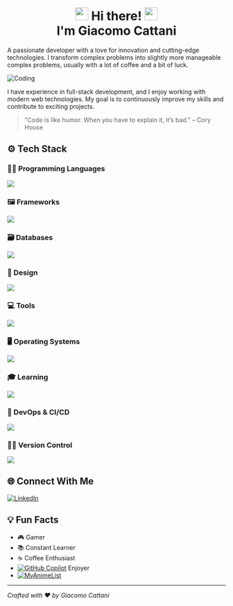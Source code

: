 <h1 align="center">
  <img src="https://media.giphy.com/media/hvRJCLFzcasrR4ia7z/giphy.gif" width="30px"/> Hi there! <img src="https://media.giphy.com/media/hvRJCLFzcasrR4ia7z/giphy.gif" width="30px"/><br> I'm Giacomo Cattani
</h1>

A passionate developer with a love for innovation and cutting-edge technologies. I transform complex problems into slightly more manageable complex problems, usually with a lot of coffee and a bit of luck.

![Coding](https://media.giphy.com/media/13HgwGsXF0aiGY/giphy.gif)

I have experience in full-stack development, and I enjoy working with modern web technologies. My goal is to continuously improve my skills and contribute to exciting projects.

> "Code is like humor. When you have to explain it, it’s bad." – Cory House

## ⚙️ Tech Stack

### 🧑‍💻 Programming Languages
<span align="center">
  <img src="https://skillicons.dev/icons?i=c,cpp,css,dart,flutter,html,js,ts,php,python" />
</span>

### 🖼️ Frameworks
<span align="center">
  <img src="https://skillicons.dev/icons?i=react,vue,nodejs,express,laravel,vite" />
</span>

### 🗃️ Databases
<span align="center">
  <img src="https://skillicons.dev/icons?i=mongodb,mysql" />
</span>

### 🎨 Design
<span align="center">
  <img src="https://skillicons.dev/icons?i=figma,photoshop" />
</span>

### 💻 Tools
<span align="center">
  <img src="https://skillicons.dev/icons?i=vscode,visualstudio,idea,appwrite" />
</span>

### 🖥️ Operating Systems
<span align="center">
  <img src="https://skillicons.dev/icons?i=windows,androidstudio" />
</span>

### 🎓 Learning
<span align="center">
  <img src="https://skillicons.dev/icons?i=angular,unreal,unity" />
</span>

### 🔧 DevOps & CI/CD
<span align="center">
  <img src="https://skillicons.dev/icons?i=githubactions,docker,aws,azure&perline=2" />
</span>

### 🧑‍💻 Version Control
<span align="center">
  <img src="https://skillicons.dev/icons?i=git,github,bitbucket" />
</span>

## 🌐 Connect With Me
[![LinkedIn](https://skillicons.dev/icons?i=linkedin)](https://www.linkedin.com/in/giacomo-cattani-b23bb6242)

## 💡 Fun Facts
- 🎮 Gamer
- 📚 Constant Learner
- ☕ Coffee Enthusiast
- [![GitHub Copilot](https://img.shields.io/badge/GitHub%20Copilot-000?logo=githubcopilot&logoColor=fff)]() Enjoyer
- [![MyAnimeList](https://img.shields.io/badge/MyAnimeList-2E51A2?logo=myanimelist&logoColor=fff)](http://myanimelist.net/profile/Clover69)

---
*Crafted with ❤️ by Giacomo Cattani*
